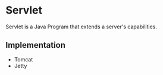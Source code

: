 # Servlet 

Servlet is a Java Program that extends a server's capabilities.


## Implementation
* Tomcat
* Jetty

